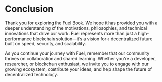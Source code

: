 # Conclusion

Thank you for exploring the Fuel Book. We hope it has provided you with a deeper understanding of the motivations, philosophies, and technical innovations that drive our work. Fuel represents more than just a high-performance blockchain solution—it’s a vision for a decentralized future built on speed, security, and scalability.

As you continue your journey with Fuel, remember that our community thrives on collaboration and shared learning. Whether you're a developer, researcher, or blockchain enthusiast, we invite you to engage with our growing ecosystem, contribute your ideas, and help shape the future of decentralized technology.
